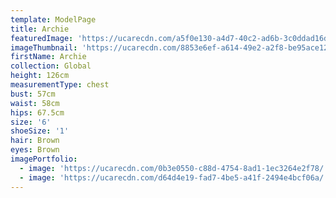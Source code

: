 ```yaml
---
template: ModelPage
title: Archie
featuredImage: 'https://ucarecdn.com/a5f0e130-a4d7-40c2-ad6b-3c0ddad16d4e/'
imageThumbnail: 'https://ucarecdn.com/8853e6ef-a614-49e2-a2f8-be95ace12373/'
firstName: Archie
collection: Global
height: 126cm
measurementType: chest
bust: 57cm
waist: 58cm
hips: 67.5cm
size: '6'
shoeSize: '1'
hair: Brown
eyes: Brown
imagePortfolio:
  - image: 'https://ucarecdn.com/0b3e0550-c88d-4754-8ad1-1ec3264e2f78/'
  - image: 'https://ucarecdn.com/d64d4e19-fad7-4be5-a41f-2494e4bcf06a/'
---
```


